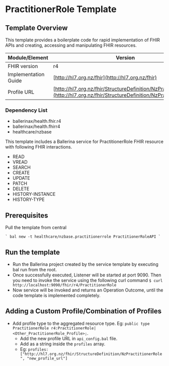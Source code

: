 # PractitionerRole Template

## Template Overview

This template provides a boilerplate code for rapid implementation of FHIR APIs and creating, accessing and manipulating FHIR resources.

| Module/Element       | Version |
| -------------------- | ------- |
| FHIR version         | r4 |
| Implementation Guide | [http://hl7.org.nz/fhir](http://hl7.org.nz/fhir) |
| Profile URL          |[http://hl7.org.nz/fhir/StructureDefinition/NzPractitionerRole](http://hl7.org.nz/fhir/StructureDefinition/NzPractitionerRole)|

### Dependency List

- ballerinax/health.fhir.r4
- ballerinax/health.fhirr4
- healthcare/nzbase

This template includes a Ballerina service for PractitionerRole FHIR resource with following FHIR interactions.
- READ
- VREAD
- SEARCH
- CREATE
- UPDATE
- PATCH
- DELETE
- HISTORY-INSTANCE
- HISTORY-TYPE

## Prerequisites

Pull the template from central

    ` bal new -t healthcare/nzbase.practitionerrole PractitionerRoleAPI `

## Run the template

- Run the Ballerina project created by the service template by executing bal run from the root.
- Once successfully executed, Listener will be started at port 9090. Then you need to invoke the service using the following curl command
    ` $ curl http://localhost:9090/fhir/r4/PractitionerRole `
- Now service will be invoked and returns an Operation Outcome, until the code template is implemented completely.

## Adding a Custom Profile/Combination of Profiles

- Add profile type to the aggregated resource type. Eg: `public type PractitionerRole r4:PractitionerRole|<Other_PractitionerRole_Profile>;`.
    - Add the new profile URL in `api_config.bal` file.
    - Add as a string inside the `profiles` array.
    - Eg: `profiles: ["http://hl7.org.nz/fhir/StructureDefinition/NzPractitionerRole", "new_profile_url"]`
